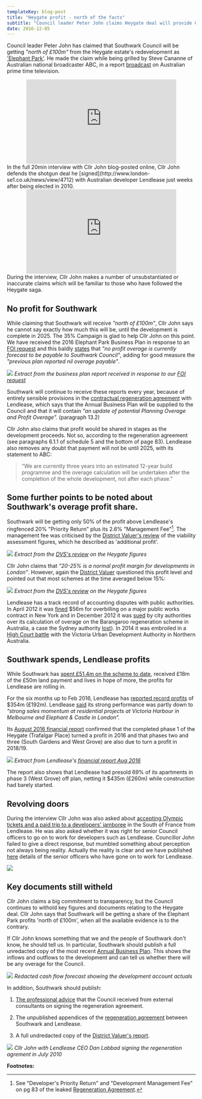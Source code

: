 ```yaml
---
templateKey: blog-post
title: "Heygate profit - north of the facts"
subtitle: "Council leader Peter John claims Heygate deal will provide Council with 'north of £100m profit'"
date: 2016-12-05
---
```

Council leader Peter John has claimed that Southwark Council will be getting _"north of £100m"_ from the Heygate estate's redevelopment as ['Elephant Park'](http://www.elephantpark.co.uk). He made the claim while being grilled by Steve Cananne of Australian national broadcaster 
ABC, in a report [broadcast](http://www.abc.net.au/news/2016-11-11/homes-for-profit-not-people./8019560) on Australian prime time television.
<center>
<iframe width="400" height="225" 
src="https://www.youtube.com/embed/3ZrDvxOAV5A" align="center" frameborder="0" 
allowfullscreen></iframe>
</center>
In the full 20min interview with Cllr John blog-posted online, Cllr John defends the shotgun deal he [signed](http://www.london-se1.co.uk/news/view/4712) with Australian developer Lendlease just weeks after being elected in 2010.
<center>
<iframe width="400" height="225" 
src="https://www.youtube.com/embed/gq_QpqIArGg" align="center" frameborder="0" 
allowfullscreen></iframe>
</center>
During the interview, Cllr John makes a number of unsubstantiated or inaccurate claims which will be familiar to those who have followed the Heygate saga. 

## No profit for Southwark
While claiming that Southwark will receive _"north of £100m"_, Cllr John says he cannot say exactly how much this will be, until the development is complete in 2025. The 35% Campaign is glad to help Cllr John on this point. We have received the 2016 Elephant Park Business Plan in response to an [FOI request](https://www.whatdotheyknow.com/request/heygate_estate_regeneration_annu) and this baldly [states](http://35percent.org/2016-05-11-no-profit-share-the-true-value-of-the-heygate-regeneration/) that _"no profit overage is currently forecast to be payable to Southwark Council"_, adding for good measure the _"previous plan reported nil overage payable"_.

![](http://35percent.org/img/ElephantParkBusinessPlanFeb2016.png)
*Extract from the business plan report received in response to our [FOI request](https://www.whatdotheyknow.com/request/heygate_estate_regeneration_annu)*

Southwark will continue to receive these reports every year, because of entirely sensible provisions in the [contractual regeneration agreement](https://southwarknotes.files.wordpress.com/2013/02/ra.pdf) with Lendlease, which says that the Annual Business Plan will be supplied to the Council and that it will contain _"an update of potential Planning Overage and Profit Overage"._ (paragraph 13.2)

Cllr John also claims that profit would be shared in stages as the development proceeds.
Not so, according to the regeneration agreement (see paragraphs 6.1.1 of schedule 5 and the bottom of page 83). Lendlease also removes any doubt that payment will not be until 2025, with its statement to ABC: 

>"We are currently three years into an estimated 12-year build programme and the overage calculation will be undertaken after the completion of the whole development, not after each phase." 

## Some further points to be noted about Southwark's overage profit share.
Southwark will be getting only 50% of the profit above Lendlease's ringfenced 20% "Priority Return" plus its 2.6% "Management Fee"[^1]. The management fee was criticised by the [District Valuer's review](http://crappistmartin.github.io/images/DVSreport_HeygateOutline.pdf) of the viability assessment figures, which he described as 'additional profit'.

![](http://35percent.org/img/DVSreport_managementfee.png)
*Extract from the [DVS's review](http://crappistmartin.github.io/images/DVSreport_HeygateOutline.pdf) on the Heygate figures*

Cllr John claims that _"20-25% is a normal profit margin for developments in London"_. However, again the [District Valuer](https://www.gov.uk/government/organisations/district-valuer-services-dvs/about) questioned this profit level and pointed out that most schemes at the time averaged below 15%:

![](http://35percent.org/img/DVSacceptablereturn.png)
*Extract from the [DVS's review](http://crappistmartin.github.io/images/DVSreport_HeygateOutline.pdf) on the Heygate figures*

Lendlease has a track record of accounting disputes with public authorities. In April 2012 it was [fined](http://www.nytimes.com/2012/04/25/nyregion/lend-lease-expected-to-admit-to-fraud-scheme.html) $56m for overbilling on a major public works contract in New York and in December 2012 it was [sued](http://www.smh.com.au/nsw/valuation-dispute-poses-threat-to-1b-return-from-barangaroo-20121206-2ay9e.html) by city authorities over its calculation of overage on the Barangaroo regeneration scheme in Australia, a case the Sydney authority [lost](http://www.smh.com.au/nsw/barangaroo-public-works-in-doubt-after-government-loses-court-battle-with-lend-lease-20140821-106lke.html)). In 2014 it was embroiled in a [High Court battle](http://www.pitcher.com.au/news/lend-lease-decision-impact-property-development-arrangements) with the Victoria Urban Development Authority in Northern Australia.

## Southwark spends, Lendlease profits
While Southwark has [spent £51.4m on the scheme to date](http://35percent.org/heygate-regeneration-faq/#decant-costs), received £18m of the £50m land payment and lives in hope of more, the profits for Lendlease are rolling in. 

For the six months up to Feb 2016, Lendlease has [reported record profits](http://www.afr.com/real-estate/commercial/lendlease-firsthalf-net-profit-rises-121pc-to-354-million-20160216-gmvxux) of $354m (£192m). Lendlease [said](http://www.smh.com.au/business/property/lendlease-reports-a-3538-million-profit-20160216-gmvo2z.html) its strong performance was partly down to _“strong sales momentum at residential projects at Victoria Harbour in Melbourne and Elephant & Castle in London”._ 

Its [August 2016 financial report](/img/LLfinancialreport_aug2016.pdf) confirmed that the completed phase 1 of the Heygate (Trafalgar Place) turned a profit in 2016 and that phases two and three (South Gardens and West Grove) are also due to turn a profit in 2018/19.

![](http://35percent.org/img/llprofitprofile.png)
*Extract from Lendlease's [financial report Aug 2016](/img/LLfinancialreport_aug2016.pdf)*

The report also shows that Lendlease had presold 69% of its apartments in phase 3 (West Grove) off plan, netting it $435m (£260m) while construction had barely started. 

## Revolving doors
During the interview Cllr John was also asked about [accepting Olympic tickets and a paid trip to a developers' jamboree](http://embed.verite.co/timeline/?source=0Aprl6XcACewydEhRaWFOLVBfUjBSVW1HUGVZNEhGeFE&font=Bevan-PotanoSans&maptype=toner&lang=en&hash_bookmark=true&start_zoom_adjust=2&height=650#33) in the South of France from Lendlease. He was also asked whether it was right for senior Council officers to go on to work for developers such as Lendlease. Councillor John failed to give a direct response, but mumbled something about perception not always being reality. Actually the reality is clear and we have published [here](http://35percent.org/revolving-doors/) details of the senior officers who have gone on to work for Lendlease. 

![](http://farm9.staticflickr.com/8244/8637497136_d25afc426a.jpg)

## Key documents still witheld
Cllr John claims a big commitment to transparency, but the Council continues to withold key figures and documents relating to the Heygate deal. Cllr John says that Southwark will be getting a share of the Elephant Park profits 'north of £100m', when all the available evidence is to the contrary.

If Cllr John knows something that we and the people of Southwark don't know, he should tell us. In particular, Southwark should publish a full unredacted copy of the most recent [Annual Business Plan](https://www.whatdotheyknow.com/request/heygate_estate_regeneration_annu). This shows the inflows and outflows to the development and can tell us whether there will be any overage for the Council.

![](http://35percent.org/img/RAcashflowforecast.png)
*Redacted cash flow forecast showing the development account actuals*

In addition, Southwark should publish:

1. [The professional advice](https://www.whatdotheyknow.com/request/financial_advice_on_signing_rege) that the Council received from external consultants on signing the regeneration agreement.

2. The unpublished appendices of the [regeneration agreement](https://southwarknotes.files.wordpress.com/2013/02/ra.pdf) between Southwark and Lendlease.

3. A full undredacted copy of the [District Valuer's report](http://crappistmartin.github.io/images/DVSreport_HeygateOutline.pdf).

  
![](http://www.london-se1.co.uk/news/imageuploads/1280161383_62.49.27.213.jpg)
*Cllr John with Lendlease CEO Dan Labbad signing the regeneration agrement in July 2010*


__Footnotes:__

[^1]: See "Developer's Priority Return" and "Development Management Fee" on pg 83 of the leaked [Regeneration Agreement](http://southwarknotes.files.wordpress.com/2013/02/ra.pdf).

